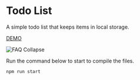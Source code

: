 # Todo List

A simple todo list that keeps items in local storage.

[DEMO](https://compassionate-boyd-8f62d2.netlify.app/)

![FAQ Collapse](https://res.cloudinary.com/coffmanjrp-dev/image/upload/v1643143572/coffmanjrp.io/todo_list_f025902a93.png)

Run the command below to start to compile the files.

```
npm run start
```
